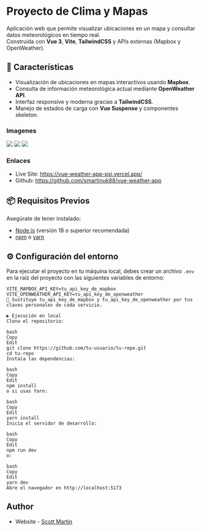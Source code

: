 # Proyecto de Clima y Mapas

Aplicación web que permite visualizar ubicaciones en un mapa y consultar datos meteorológicos en tiempo real.  
Construida con **Vue 3**, **Vite**, **TailwindCSS** y APIs externas (Mapbox y OpenWeather).

## 🚀 Características

- Visualización de ubicaciones en mapas interactivos usando **Mapbox**.
- Consulta de información meteorológica actual mediante **OpenWeather API**.
- Interfaz responsive y moderna gracias a **TailwindCSS**.
- Manejo de estados de carga con **Vue Suspense** y componentes skeleton.

### Imagenes

![](./images/screenshot1.png)
![](./images/screenshot2.png)
![](./images/screenshot3.png)

### Enlaces

- Live Site: https://vue-weather-app-psi.vercel.app/
- Github: https://github.com/smartinuk88/vue-weather-app

## 📦 Requisitos Previos

Asegúrate de tener instalado:

- [Node.js](https://nodejs.org/) (versión 18 o superior recomendada)
- [npm](https://www.npmjs.com/) o [yarn](https://yarnpkg.com/)

## ⚙️ Configuración del entorno

Para ejecutar el proyecto en tu máquina local, debes crear un archivo `.env` en la raíz del proyecto con las siguientes variables de entorno:

```env
VITE_MAPBOX_API_KEY=tu_api_key_de_mapbox
VITE_OPENWEATHER_API_KEY=tu_api_key_de_openweather
🔑 Sustituye tu_api_key_de_mapbox y tu_api_key_de_openweather por tus claves personales de cada servicio.

▶️ Ejecución en local
Clona el repositorio:

bash
Copy
Edit
git clone https://github.com/tu-usuario/tu-repo.git
cd tu-repo
Instala las dependencias:

bash
Copy
Edit
npm install
o si usas Yarn:

bash
Copy
Edit
yarn install
Inicia el servidor de desarrollo:

bash
Copy
Edit
npm run dev
o:

bash
Copy
Edit
yarn dev
Abre el navegador en http://localhost:5173
```

## Author

- Website - [Scott Martin](https://www.scottmartinwebdevelopment.com)
